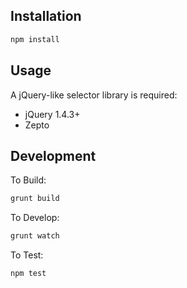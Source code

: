 Installation
------------

```bash
npm install
```

Usage
-----

A jQuery-like selector library is required:
- jQuery 1.4.3+
- Zepto

Development
-----------

To Build:

```bash
grunt build
```

To Develop:

```bash
grunt watch
```

To Test:
 
```bash
npm test
```
